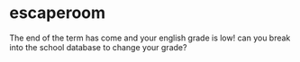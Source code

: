 # escaperoom

The end of the term has come and your english grade is low! can you break into the school database to change your grade?
